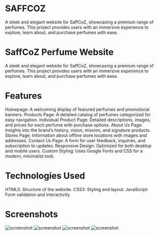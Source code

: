 # SAFFCOZ
A sleek and elegant website for SaffCoZ, showcasing a premium range of perfumes. This project provides users with an immersive experience to explore, learn about, and purchase perfumes with ease.


# SaffCoZ Perfume Website
A sleek and elegant website for SaffCoZ, showcasing a premium range of perfumes. This project provides users with an immersive experience to explore, learn about, and purchase perfumes with ease.

# Features
Homepage: A welcoming display of featured perfumes and promotional banners.
Products Page: A detailed catalog of perfumes categorized for easy navigation.
Individual Product Page: Detailed descriptions, images, and prices for each perfume with purchase options.
About Us Page: Insights into the brand’s history, vision, mission, and signature products.
Stores Page: Information about offline store locations with images and addresses.
Contact Us Page: A form for user feedback, inquiries, and subscription to updates.
Responsive Design: Optimized for both desktop and mobile users.
Custom Styling: Uses Google Fonts and CSS for a modern, minimalist look.

# Technologies Used
HTML5: Structure of the website.
CSS3: Styling and layout.
JavaScript: Form validation and interactivity.

# Screenshots
![screenshot](imageFolder/HOME%PAGE.png)
![screenshot](imageFolder/homepage.png)
![screenshot](imageFolder/homepage.png)
![screenshot](imageFolder/homepage.png)
